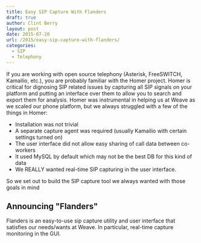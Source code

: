 ```yaml
---
title: Easy SIP Capture With Flanders
draft: true
author: Clint Berry
layout: post
date: 2015-07-20
url: /2015/easy-sip-capture-with-flanders/
categories:
  - SIP
  - Telephony
---
```


If you are working with open source telephony (Asterisk, FreeSWITCH, Kamailio, etc.), you are probably familiar with the Homer project. Homer is critical for dignosing SIP related issues by capturing all SIP signals on your platform and putting an interface over them to allow you to search and export them for analysis. Homer was instrumental in helping us at Weave as we scaled our phone platform, but we always struggled with a few of the things in Homer:

* Installation was not trivial
* A separate capture agent was required (usually Kamailio with certain settings turned on)
* The user interface did not allow easy sharing of call data between co-workers
* It used MySQL by default which may not be the best DB for this kind of data
* We REALLY wanted real-time SIP capturing in the user interface.

So we set out to build the SIP capture tool we always wanted with those goals in mind

## Announcing "Flanders"

Flanders is an easy-to-use sip capture utility and user interface that satisfies our needs/wants at Weave. In particular, real-time capture monitoring in the GUI.
